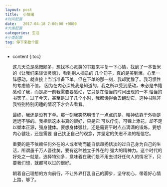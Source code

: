 ```yaml
---
layout: post
title:  小情绪
#时间配置
date:   2017-04-18 7:00:00 +0800
#大类配置
categories: 生活
#小类配置
tag: 停下来歇个蛋
---
```


* content
{:toc}


	这几天总是感慨颇多，想找本心灵类的书籍来平复一下心情，找到了一本鲁米的《让我们来谈谈灵魂》，看到别人摘录的
几个句子，真的是美到爆。心里一阵感动，就直接上当当准备下单。但在下单的那一刻，我却犹豫了。我习惯性的考虑值不值，
因为在内心深处我是知道的，我之所以受到感动，未必是书籍感动了我，而是那一刻我需要要感动，它只是在恰当的时间出现的一本
恰当的书罢了。过了今天，甚至是过了几个小时，我都懒得会去翻动它，这种书除非我特别特别闲适的情况下才会去看看。

	最终，我还是没有下单。那一刻我突然明悟了一点点的是，精神依靠于外物是远远不够的。我相信这本书真的很好，只是它
可以疗伤，可锦上添花，却不足以塑本正源，强身健体。要想身体强壮，还是需要平时点点滴滴的锻炼，要想内心健壮，还是需要
自己扶正自己的观念，并坚定的矢志不渝的相信它。

	重要的是不依赖任何外在的人或者物而能自信昂扬恬淡的过自己身为自己的生活，所谓虽千万人吾往矣，要有这种独立于外在的
强大的精神力。这个时代的好处之一就是，选择特别多，意味着在我们是不用去讨好任何人的情况下，只要我们想，就都可以过的很好。

	朝着自己理想的方向前行，不让外界打乱自己的脚步，坚守初心，带着好心情上路，够了。